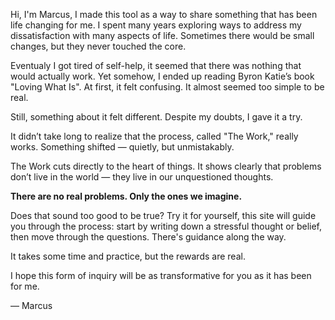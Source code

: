 Hi, I'm Marcus, I made this tool as a way to share something that has been life changing for me. I spent many years exploring ways to address my dissatisfaction with many aspects of life. Sometimes there would be small changes, but they never touched the core.

Eventualy I got tired of self-help, it seemed that there was nothing that would actually work. Yet somehow, I ended up reading Byron Katie’s book "Loving What Is". At first, it felt confusing. It almost seemed too simple to be real.

Still, something about it felt different. Despite my doubts, I gave it a try.

It didn’t take long to realize that the process, called "The Work," really works. Something shifted — quietly, but unmistakably.

The Work cuts directly to the heart of things. It shows clearly that problems don’t live in the world — they live in our unquestioned thoughts.

**There are no real problems. Only the ones we imagine.**

Does that sound too good to be true? Try it for yourself, this site will guide you through the process: start by writing down a stressful thought or belief, then move through the questions. There's guidance along the way.

It takes some time and practice, but the rewards are real.

I hope this form of inquiry will be as transformative for you as it has been for me.

— Marcus
